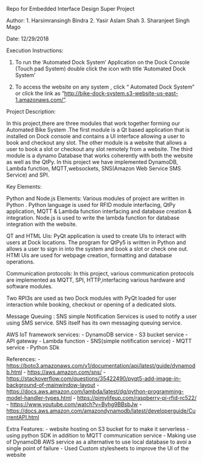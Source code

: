 Repo for Embedded Interface Design Super Project

Author: 
	1. Harsimransingh Bindra
	2. Yasir Aslam Shah
	3. Sharanjeet Singh Mago

Date: 12/29/2018

Execution Instructions:

1. To run the ‘Automated Dock System’ Application on the Dock Console (Touch pad System) double click the icon with title ‘Automated Dock System’

2. To access the website on any system , click “ Automated Dock System” or click the link as “http://bike-dock-system.s3-website-us-east-1.amazonaws.com/”.

Project Description:

In this project,there are three modules that work together forming our Automated Bike System .The first module is a Qt based application that is installed on Dock console and contains a UI interface allowing a user to book and checkout any slot. The other module is a website that allows a user to book a slot or checkout any slot remotely from a website. The third module is a dynamo Database that works coherently with both the website as well as the QtPy. In this project we have implemented DynamoDB, Lambda function, MQTT,websockets, SNS(Amazon Web Service SMS Service) and SPI. 

Key Elements:

Python and Node.js Elements: Various modules of project are written in Python . Python language is used for RFID module interfacing, QtPy application, MQTT & Lambda function interfacing and database creation & integration. Node.js is used to write the lambda function for database integration with the website.

QT and HTML Uis: PyQt application is used to create UIs to interact with users at Dock locations. The program for QtPy5 is written in Python and allows a user to sign in into the system and book a slot or check one out. HTMl Uis are used for webpage creation, formatting and database operations.

Communication protocols: In this project, various communication protocols are implemented as MQTT, SPI, HTTP,interfacing various hardware and software modules.

Two RPI3s are used as two Dock modules with PyQt loaded for user interaction while booking, checkout or opening of a dedicated slots.

Message Queuing : SNS simple Notification Services is used to notify a user using SMS service. SNS itself has its own messaging queuing service.

AWS IoT framework services: 
	- DynamoDB service
	- S3 bucket service
	- API gateway
	- Lambda function
	- SNS(simple notification service)
	- MQTT service
	- Python SDk

References:
	- https://boto3.amazonaws.com/v1/documentation/api/latest/guide/dynamodb.html
	- https://aws.amazon.com/sns/
	- https://stackoverflow.com/questions/35422490/pyqt5-add-image-in-background-of-mainwindow-layout
	- https://docs.aws.amazon.com/lambda/latest/dg/python-programming-model-handler-types.html
	- https://pimylifeup.com/raspberry-pi-rfid-rc522/ 
	- https://www.youtube.com/watch?v=Byhg9BBsbJw
	- https://docs.aws.amazon.com/amazondynamodb/latest/developerguide/CurrentAPI.html 

Extra Features:
	- website hosting on S3 bucket for to make it serverless
	- using python SDK in addition to MQTT communication service
	- Making use of DynamoDB AWS service as a alternative to use local database to avoi a single point of failure
	- Used Custom stylesheets to improve the UI of the website
